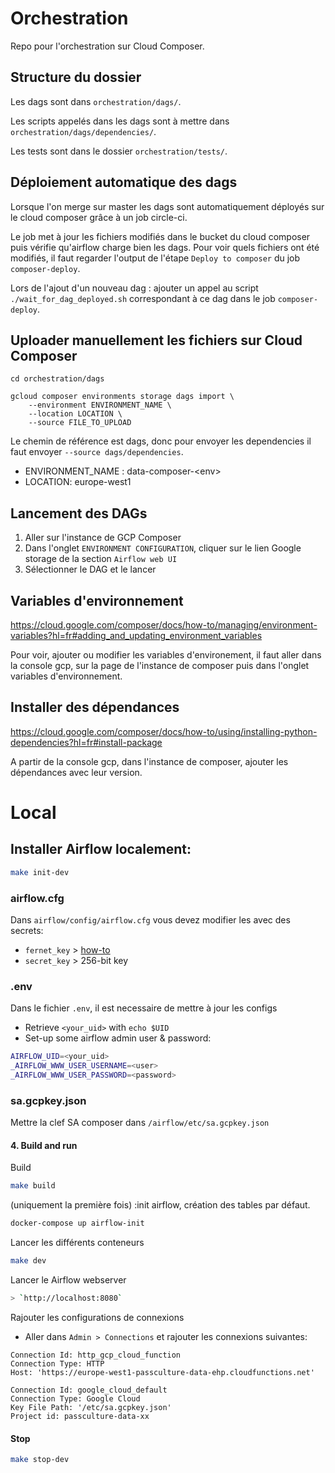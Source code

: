 # Orchestration
Repo pour l'orchestration sur Cloud Composer.

## Structure du dossier

Les dags sont dans `orchestration/dags/`.

Les scripts appelés dans les dags sont à mettre dans `orchestration/dags/dependencies/`.

Les tests sont dans le dossier `orchestration/tests/`.

## Déploiement automatique des dags

Lorsque l'on merge sur master les dags sont automatiquement déployés sur le cloud composer grâce à un job circle-ci.

Le job met à jour les fichiers modifiés dans le bucket du cloud composer puis vérifie qu'airflow charge bien les dags. Pour voir quels fichiers ont été modifiés, il faut regarder l'output de l'étape `Deploy to composer` du job `composer-deploy`.

Lors de l'ajout d'un nouveau dag : ajouter un appel au script `./wait_for_dag_deployed.sh` correspondant à ce dag dans le job `composer-deploy`.

## Uploader manuellement les fichiers sur Cloud Composer

```
cd orchestration/dags

gcloud composer environments storage dags import \
    --environment ENVIRONMENT_NAME \
    --location LOCATION \
    --source FILE_TO_UPLOAD
```

Le chemin de référence est dags, donc pour envoyer les dependencies il faut envoyer `--source dags/dependencies`.


- ENVIRONMENT_NAME : data-composer-\<env>
- LOCATION: europe-west1

## Lancement des DAGs

1. Aller sur l'instance de GCP Composer
2. Dans l'onglet `ENVIRONMENT CONFIGURATION`, cliquer sur le lien Google storage de la section `Airflow web UI`
3. Sélectionner le DAG et le lancer

## Variables d'environnement
https://cloud.google.com/composer/docs/how-to/managing/environment-variables?hl=fr#adding_and_updating_environment_variables

Pour voir, ajouter ou modifier les variables d'environement, il faut aller dans la console gcp, sur la page de l'instance de composer puis dans l'onglet variables d'environnement.

## Installer des dépendances
https://cloud.google.com/composer/docs/how-to/using/installing-python-dependencies?hl=fr#install-package

A partir de la console gcp, dans l'instance de composer, ajouter les dépendances avec leur version.

# Local 

## Installer Airflow localement:

```sh
make init-dev
```

### airflow.cfg

Dans `airflow/config/airflow.cfg` vous devez modifier les <TODO> avec des secrets:

- `fernet_key` > [how-to](https://airflow.apache.org/docs/apache-airflow/stable/security/secrets/fernet.html)
- `secret_key` > 256-bit key 

### .env

Dans le fichier `.env`, il est necessaire de mettre à jour les configs
- Retrieve `<your_uid>` with `echo $UID`
- Set-up some airflow admin user & password:
```sh
AIRFLOW_UID=<your_uid>
_AIRFLOW_WWW_USER_USERNAME=<user>
_AIRFLOW_WWW_USER_PASSWORD=<password>
```

### sa.gcpkey.json

Mettre la clef SA composer dans `/airflow/etc/sa.gcpkey.json`

#### 4. Build and run

Build 

```sh
make build
```

(uniquement la première fois) :init airflow, création des tables par défaut.

```sh
docker-compose up airflow-init
```

Lancer les différents conteneurs
```sh
make dev
```

Lancer le Airflow webserver
```sh
> `http://localhost:8080`
```

Rajouter les configurations de connexions
- Aller dans `Admin > Connections` et rajouter les connexions suivantes:
```
Connection Id: http_gcp_cloud_function
Connection Type: HTTP
Host: 'https://europe-west1-passculture-data-ehp.cloudfunctions.net'
```


```
Connection Id: google_cloud_default
Connection Type: Google Cloud
Key File Path: '/etc/sa.gcpkey.json'
Project id: passculture-data-xx
```



#### Stop

```sh
make stop-dev
```
